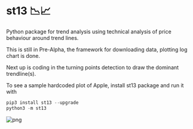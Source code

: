 # st13 📉📈
Python package for trend analysis using technical analysis of price behaviour around trend lines.

This is still in Pre-Alpha, the framework for downloading data, plotting log chart is done.

Next up is coding in the turning points detection to draw the dominant trendline(s).

To see a sample hardcoded plot of Apple, install st13 package and run it with

```python
pip3 install st13 --upgrade
python3 -m st13
```

![png](https://raw.githubusercontent.com/street13capital/st13/refs/heads/main/sample.png)
